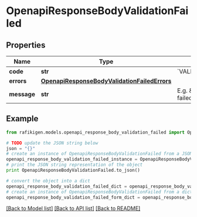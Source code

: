 # OpenapiResponseBodyValidationFailed


## Properties
Name | Type | Description | Notes
------------ | ------------- | ------------- | -------------
**code** | **str** | &#x60;VALIDATION_FAILED&#x60; | [optional] 
**errors** | [**OpenapiResponseBodyValidationFailedErrors**](OpenapiResponseBodyValidationFailedErrors.md) |  | [optional] 
**message** | **str** | E.g. \&quot;Validation failed.\&quot; | [optional] 

## Example

```python
from rafikigen.models.openapi_response_body_validation_failed import OpenapiResponseBodyValidationFailed

# TODO update the JSON string below
json = "{}"
# create an instance of OpenapiResponseBodyValidationFailed from a JSON string
openapi_response_body_validation_failed_instance = OpenapiResponseBodyValidationFailed.from_json(json)
# print the JSON string representation of the object
print OpenapiResponseBodyValidationFailed.to_json()

# convert the object into a dict
openapi_response_body_validation_failed_dict = openapi_response_body_validation_failed_instance.to_dict()
# create an instance of OpenapiResponseBodyValidationFailed from a dict
openapi_response_body_validation_failed_form_dict = openapi_response_body_validation_failed.from_dict(openapi_response_body_validation_failed_dict)
```
[[Back to Model list]](../README.md#documentation-for-models) [[Back to API list]](../README.md#documentation-for-api-endpoints) [[Back to README]](../README.md)


